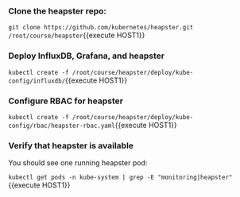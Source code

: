 ### Clone the heapster repo:

`git clone https://github.com/kubernetes/heapster.git /root/course/heapster`{{execute HOST1}}

### Deploy InfluxDB, Grafana, and heapster

`kubectl create -f /root/course/heapster/deploy/kube-config/influxdb/`{{execute HOST1}}

### Configure RBAC for heapster

`kubectl create -f /root/course/heapster/deploy/kube-config/rbac/heapster-rbac.yaml`{{execute HOST1}}

### Verify that heapster is available

You should see one running heapster pod:

`kubectl get pods -n kube-system | grep -E "monitoring|heapster"`{{execute HOST1}}

